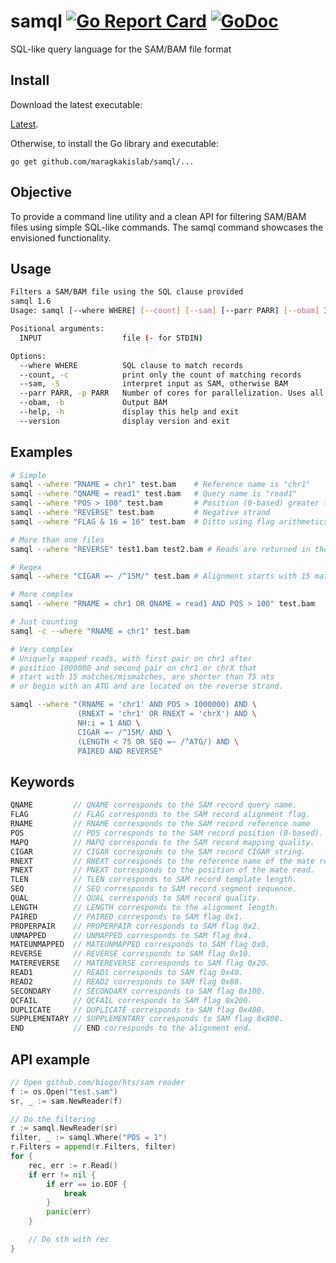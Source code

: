# samql [![Go Report Card](https://goreportcard.com/badge/github.com/maragkakislab/samql)](https://goreportcard.com/report/github.com/maragkakislab/samql) [![GoDoc](https://godoc.org/github.com/maragkakislab/samql?status.svg)](https://godoc.org/github.com/maragkakislab/samql)
SQL-like query language for the SAM/BAM file format

## Install

Download the latest executable:

[Latest](https://github.com/maragkakislab/samql/releases/latest/).

Otherwise, to install the Go library and executable:

`go get github.com/maragkakislab/samql/...`


## Objective

To provide a command line utility and a clean API for filtering SAM/BAM files
using simple SQL-like commands. The samql command showcases the envisioned
functionality.

## Usage

```bash
Filters a SAM/BAM file using the SQL clause provided
samql 1.6
Usage: samql [--where WHERE] [--count] [--sam] [--parr PARR] [--obam] INPUT [INPUT ...]

Positional arguments:
  INPUT                  file (- for STDIN)

Options:
  --where WHERE          SQL clause to match records
  --count, -c            print only the count of matching records
  --sam, -S              interpret input as SAM, otherwise BAM
  --parr PARR, -p PARR   Number of cores for parallelization. Uses all available, if not provided.
  --obam, -b             Output BAM
  --help, -h             display this help and exit
  --version              display version and exit
```

## Examples

```bash
# Simple
samql --where "RNAME = chr1" test.bam    # Reference name is "chr1"
samql --where "QNAME = read1" test.bam   # Query name is "read1"
samql --where "POS > 100" test.bam       # Position (0-based) greater than 100
samql --where "REVERSE" test.bam         # Negative strand
samql --where "FLAG & 16 = 16" test.bam  # Ditto using flag arithmetics

# More than one files
samql --where "REVERSE" test1.bam test2.bam # Reads are returned in the order of the files

# Regex
samql --where "CIGAR =~ /^15M/" test.bam # Alignment starts with 15 matches

# More complex
samql --where "RNAME = chr1 OR QNAME = read1 AND POS > 100" test.bam

# Just counting
samql -c --where "RNAME = chr1" test.bam

# Very complex
# Uniquely mapped reads, with first pair on chr1 after
# position 1000000 and second pair on chr1 or chrX that
# start with 15 matches/mismatches, are shorter than 75 nts
# or begin with an ATG and are located on the reverse strand.

samql --where "(RNAME = 'chr1' AND POS > 1000000) AND \
               (RNEXT = 'chr1' OR RNEXT = 'chrX') AND \
               NH:i = 1 AND \
               CIGAR =~ /^15M/ AND \
               (LENGTH < 75 OR SEQ =~ /^ATG/) AND \
               PAIRED AND REVERSE"
```

## Keywords

```Go
QNAME         // QNAME corresponds to the SAM record query name.
FLAG          // FLAG corresponds to the SAM record alignment flag.
RNAME         // RNAME corresponds to the SAM record reference name
POS           // POS corresponds to the SAM record position (0-based).
MAPQ          // MAPQ corresponds to the SAM record mapping quality.
CIGAR         // CIGAR corresponds to the SAM record CIGAR string.
RNEXT         // RNEXT corresponds to the reference name of the mate read.
PNEXT         // PNEXT corresponds to the position of the mate read.
TLEN          // TLEN corresponds to SAM record template length.
SEQ           // SEQ corresponds to SAM record segment sequence.
QUAL          // QUAL corresponds to SAM record quality.
LENGTH        // LENGTH corresponds to the alignment length.
PAIRED        // PAIRED corresponds to SAM flag 0x1.
PROPERPAIR    // PROPERPAIR corresponds to SAM flag 0x2.
UNMAPPED      // UNMAPPED corresponds to SAM flag 0x4.
MATEUNMAPPED  // MATEUNMAPPED corresponds to SAM flag 0x8.
REVERSE       // REVERSE corresponds to SAM flag 0x10.
MATEREVERSE   // MATEREVERSE corresponds to SAM flag 0x20.
READ1         // READ1 corresponds to SAM flag 0x40.
READ2         // READ2 corresponds to SAM flag 0x80.
SECONDARY     // SECONDARY corresponds to SAM flag 0x100.
QCFAIL        // QCFAIL corresponds to SAM flag 0x200.
DUPLICATE     // DUPLICATE corresponds to SAM flag 0x400.
SUPPLEMENTARY // SUPPLEMENTARY corresponds to SAM flag 0x800.
END           // END corresponds to the alignment end.
```


## API example

```Go
// Open github.com/biogo/hts/sam reader
f := os.Open("test.sam")
sr, _ := sam.NewReader(f)

// Do the filtering
r := samql.NewReader(sr)
filter, _ := samql.Where("POS = 1")
r.Filters = append(r.Filters, filter)
for {
	rec, err := r.Read()
	if err != nil {
		if err == io.EOF {
			break
		}
		panic(err)
	}

	// Do sth with rec
}
```
